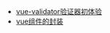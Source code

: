 * [vue-validator验证器初体验](https://segmentfault.com/a/1190000019523696)
* [vue组件的封装](https://www.cnblogs.com/pengfei-nie/p/9134367.html)
